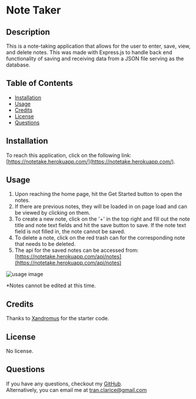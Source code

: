 # Note Taker

## Description

This is a note-taking application that allows for the user to enter, save, view, and delete notes. This was made with Express.js to handle back end functionality of saving and receiving data from a JSON file serving as the database.

## Table of Contents

-   [Installation](#installation)
-   [Usage](#usage)
-   [Credits](#credits)
-   [License](#license)
-   [Questions](#questions)

## Installation

To reach this application, click on the following link: [https://notetake.herokuapp.com/](https://notetake.herokuapp.com/).

## Usage

1. Upon reaching the home page, hit the Get Started button to open the notes.
2. If there are previous notes, they will be loaded in on page load and can be viewed by clicking on them.
3. To create a new note, click on the '+' in the top right and fill out the note title and note text fields and hit the save button to save. If the note text field is not filled in, the note cannot be saved.
4. To delete a note, click on the red trash can for the corresponding note that needs to be deleted.
5. The api for the saved notes can be accessed from: [https://notetake.herokuapp.com/api/notes](https://notetake.herokuapp.com/api/notes)

![usage image](https://github.com/claricetran/note-taker/blob/main/assets/images/noteTakerUsage.gif?raw=true)

\*Notes cannot be edited at this time.

## Credits

Thanks to [Xandromus](https://github.com/Xandromus) for the starter code.

## License

No license.

## Questions

If you have any questions, checkout my [GitHub](https://github.com/claricetran). <br/>
Alternatively, you can email me at <tran.clarice@gmail.com>
